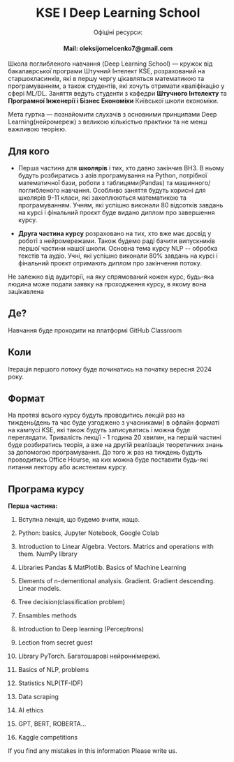 <h1 style="text-align:center">KSE I Deep Learning School</h1>



<p align="center">Офіціні ресурси:</p>
<h4 align="center">Mail: oleksijomelcenko7@gmail.com</h4>

Школа поглибленого навчання (Deep Learning School) — кружок від бакалаврської програми Штучний Інтелект KSE, розрахований на старшокласинків, які в першу чергу цікавляться математикою та програмуванням, а також студентів, які хочуть отримати кваліфікацію у сфері ML/DL. Заняття ведуть студенти з кафедри **Штучного Інтелекту** та **Програмної Інженерії і Бізнес Економіки** Київської школи економіки. 

Мета гуртка — познайомити слухачів з основними принципами Deep Learning(нейромереж) з великою кількістью практики та не менш важливою теорією.

## Для кого

* Перша частина для **школярів** і тих, хто давно закінчив ВНЗ.
В ньому будуть розбиратись з азів програмування на Python, потрібної математичної бази, роботи з таблицями(Pandas) та машинного/поглибленого навчання.
Особливо заняття будуть корисні для школярів 9-11 класи, які захоплюються математикою та програмуванням.
Учням, які успішно виконали 80 відсотків завдань на курсі і фінальний проєкт буде видано диплом про завершення курсу.


* **Друга частина курсу** розраховано на тих, хто вже має досвід у роботі з нейромережами. Також будемо раді бачити випускників першої частини нашої школи. Основна тема курсу NLP -- обробка текстів та аудіо. Учні, які успішно виконали 80% завдань на курсі і фінальний проєкт отримають диплом про закінчення потоку.

Не залежно від аудиторії, на яку спрямований кожен курс, будь-яка людина може подати заявку на проходження курсу, в якому вона зацікавлена 

## Де?

Навчання буде проходити на платформі GitHub Classroom

## Коли

Ітерація першого потоку буде починатись на початку вересня 2024 року.

## Формат

На протязі всього курсу будуть проводитись лекцій раз на тиждень(день та час буде узгоджено з учасниками) в офлайн форматі на кампусі KSE, які також будуть записуватись і можна буде переглядати. Тривалість лекції - 1 година 20 хвилин, на першій частині буде розбиратись теорія, а вже на другій  реалізація теоретичних знань за допомогою програмування.
До того ж раз на тиждень будуть проводитись Office Hourse, на ких можна буде поставити будь-які питання лектору або асистентам курсу.

## Програма курсу

**Перша частина:**

1) Вступна лекція, що будемо вчити, нащо.
2) Python: basics, Jupyter Notebook, Google Colab

3) Introduction to Linear Algebra. Vectors. Matrics and operations with them. NumPy library

4) Libraries Pandas & MatPlotlib. Basics of Machine Learning

5) Elements of n-dementional analysis. Gradient. Gradient descending. Linear models.

6) Tree decision(classification problem)

7) Ensambles methods

8) Introduction to Deep learning (Perceptrons)
9) Lection from secret guest

10) Library PyTorch. Багатошарові нейроннімережі.

11) Basics of NLP,  problems

12) Statistics NLP(TF-IDF)

13) Data scraping

14) AI ethics 

15) GPT, BERT, ROBERTA...

16) Kaggle competitions


 
 
If you find any mistakes in this information Please write us. 
